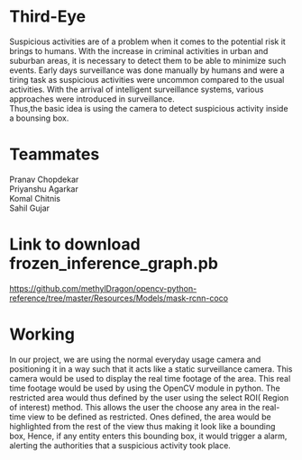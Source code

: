 # Third-Eye
Suspicious activities are of a problem when it comes to the potential risk it brings to humans. With the increase in criminal activities in urban and suburban areas, it is necessary to detect them to be able to minimize such events. Early days surveillance was done manually by humans and were a tiring task as suspicious activities were uncommon compared to the usual activities. With the arrival of intelligent surveillance systems, various approaches were introduced in surveillance.</br>
Thus,the basic idea is using the camera to detect suspicious activity inside a bounsing box.

# Teammates
Pranav Chopdekar</br>
Priyanshu Agarkar</br>
Komal Chitnis</br>
Sahil Gujar</br>

# Link to download frozen_inference_graph.pb
https://github.com/methylDragon/opencv-python-reference/tree/master/Resources/Models/mask-rcnn-coco

# Working 
In our project, we are using the normal everyday usage camera and positioning it in a way such that it acts like a static  surveillance camera. This camera would be used to display the real time footage of the area. This real time footage would be used by using the OpenCV module in python. The restricted area would thus defined by the user using the select ROI( Region of interest) method. This allows the user the choose any area in the real-time view to be defined as restricted.
Ones defined, the area would be highlighted from the rest of the view thus making it look like a bounding box, Hence, if any entity enters this bounding box, it would trigger a alarm, alerting the authorities that a suspicious activity took place. 


